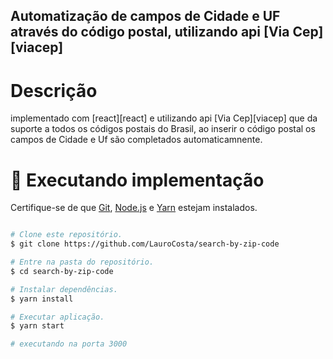 ## Automatização de campos de Cidade e UF através do código postal, utilizando api [Via Cep][viacep]


# Descrição
implementado com [react][react] e utilizando api [Via Cep][viacep] que da suporte a todos os códigos postais do Brasil, ao inserir o código postal
os campos de Cidade e Uf são completados automaticamnente.



# 🚀 Executando implementação
Certifique-se de que [Git][git], [Node.js][nodejs] e [Yarn][yarn] estejam instalados.


```bash

# Clone este repositório.
$ git clone https://github.com/LauroCosta/search-by-zip-code

# Entre na pasta do repositório.
$ cd search-by-zip-code 

# Instalar dependências.
$ yarn install

# Executar aplicação.
$ yarn start

# executando na porta 3000

```


[git]: https://git-scm.com/
[nodejs]: https://nodejs.org/
[yarn]: https://yarnpkg.com/
[reactjs]: https://reactjs.org
[viaceṕ]: https://viacep.com.br/

